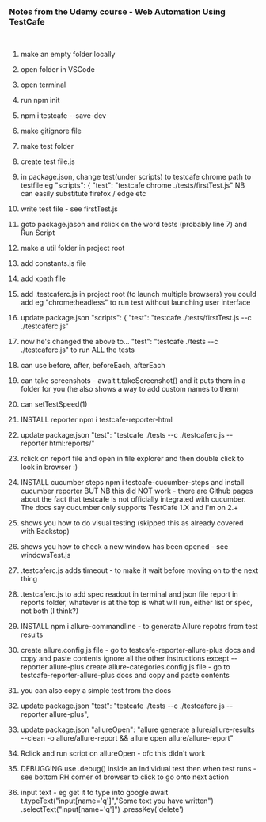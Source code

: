 ### Notes from the Udemy course - Web Automation Using TestCafe  
</br>

1. make an empty folder locally
2. open folder in VSCode
3. open terminal
4. run npm init
5. npm i testcafe --save-dev
6. make gitignore file
7. make test folder
8. create test file.js
9. in package.json, change test(under scripts) to testcafe chrome path to testfile
   eg  "scripts": {
    "test": "testcafe chrome ./tests/firstTest.js"
    NB can easily substitute firefox / edge etc
10. write test file - see firstTest.js
11. goto package.jason and rclick on the word tests (probably line 7) and Run Script
    
12. make a util folder in project root
13. add constants.js file
14. add xpath file
15. add .testcaferc.js in project root (to launch multiple browsers)
    you could add eg "chrome:headless" to run test without launching user interface
16. update package.json  "scripts": {
        "test": "testcafe ./tests/firstTest.js --c ./testcaferc.js"
17. now he's changed the above to...
        "test": "testcafe ./tests --c ./testcaferc.js" to run ALL the tests

18. can use before, after, beforeEach, afterEach
19. can take screenshots - await t.takeScreenshot() and it puts them in a folder for you (he also shows a way to add custom names to them)
20. can setTestSpeed(1)
    
21. INSTALL reporter 
        npm i testcafe-reporter-html
22. update package.json
     "test": "testcafe ./tests --c ./testcaferc.js --reporter html:reports/"
23. rclick on report file and open in file explorer and then double click to look in browser :)
24. INSTALL cucumber steps 
        npm i testcafe-cucumber-steps
    and install cucumber reporter 
    BUT
    NB this did NOT work - there are Github pages about the fact that testcafe is not officially integrated with cucumber. The docs say cucumber only supports TestCafe 1.X and I'm on 2.+

25. shows you how to do visual testing (skipped this as already covered with Backstop)
    
26. shows you how to check a new window has been opened - see windowsTest.js
    
27. .testcaferc.js adds timeout - to make it wait before moving on to the next thing
28. .testcaferc.js to add spec readout in terminal and json file report in reports folder, whatever is at the top is what will run, either list or spec, not both (I think?)
    
29. INSTALL npm i allure-commandline - to generate Allure repotrs from test results
30. create allure.config.js file - go to testcafe-reporter-allure-plus docs and copy and paste contents 
    ignore all the other instructions except --reporter allure-plus
    create allure-categories.config.js file - go to testcafe-reporter-allure-plus docs and copy and paste contents 
31. you can also copy a simple test from the docs
32. update package.json "test": "testcafe ./tests --c ./testcaferc.js --reporter allure-plus",
33. update package.json "allureOpen": "allure generate allure/allure-results --clean -o allure/allure-report && allure open allure/allure-report"
34. Rclick and run script on allureOpen - ofc this didn't work
    
35. DEBUGGING use .debug() inside an individual test
    then when test runs - see bottom RH corner of browser to click to go onto next action

36. input text - eg get it to type into google
    await t.typeText("input[name='q']","Some text you have written")
    .selectText("input[name='q']")
    .pressKey('delete')

    
